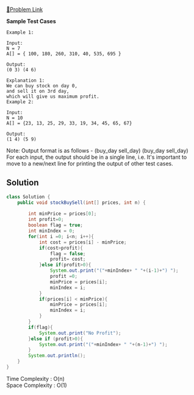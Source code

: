[📍Problem Link](https://practice.geeksforgeeks.org/problems/stock-buy-and-sell2615/0?company[]=Intuit+&page=1&query=company[]Intuit+page1&utm_source=youtube&utm_medium=collab_striver_ytdescription&utm_campaign=stock-buy-and-sell)

**Sample Test Cases**
```
Example 1:

Input:
N = 7
A[] = { 100, 180, 260, 310, 40, 535, 695 }

Output:
(0 3) (4 6)

Explanation 1:
We can buy stock on day 0, 
and sell it on 3rd day, 
which will give us maximum profit.
Example 2:

Input:
N = 10
A[] = {23, 13, 25, 29, 33, 19, 34, 45, 65, 67}

Output:
(1 4) (5 9)
```
Note: Output format is as follows - (buy_day sell_day) (buy_day sell_day)<br>
For each input, the output should be in a single line, i.e. It's important to move to a new/next line for printing the output of other test cases.

## Solution

```java
class Solution {
    public void stockBuySell(int[] prices, int n) {
        
        int minPrice = prices[0];
        int profit=0;
        boolean flag = true;
        int minIndex = 0;
        for(int i =0; i<n; i++){
            int cost = prices[i] - minPrice;
            if(cost>profit){
                flag = false;
                profit= cost;
            }else if(profit>0){
                System.out.print("("+minIndex+ " "+(i-1)+") ");
                profit =0;
                minPrice = prices[i];
                minIndex = i;
            }
            if(prices[i] < minPrice){
                minPrice = prices[i];
                minIndex = i;
            }
        }
        if(flag){
            System.out.print("No Profit");
        }else if (profit>0){
            System.out.print("("+minIndex+ " "+(n-1)+") ");
        }
        System.out.println();
    }
}
```
Time Complexity : O(n)<br>
Space Complexity : O(1)
